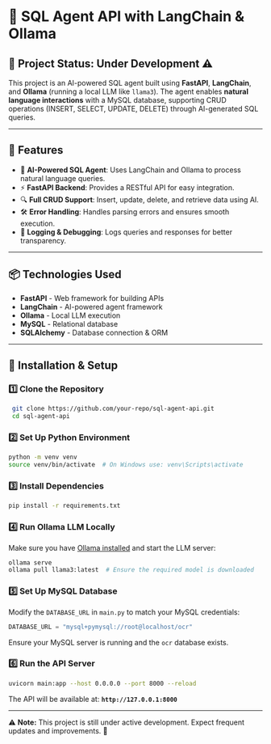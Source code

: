 # 🚀 SQL Agent API with LangChain & Ollama

## 📌 Project Status: **Under Development** ⚠️

This project is an AI-powered SQL agent built using **FastAPI**, **LangChain**, and **Ollama** (running a local LLM like `llama3`). The agent enables **natural language interactions** with a MySQL database, supporting CRUD operations (INSERT, SELECT, UPDATE, DELETE) through AI-generated SQL queries.

---

## 🌟 Features
- 🧠 **AI-Powered SQL Agent**: Uses LangChain and Ollama to process natural language queries.
- ⚡ **FastAPI Backend**: Provides a RESTful API for easy integration.
- 🔍 **Full CRUD Support**: Insert, update, delete, and retrieve data using AI.
- 🛠 **Error Handling**: Handles parsing errors and ensures smooth execution.
- 📝 **Logging & Debugging**: Logs queries and responses for better transparency.

---

## 📦 Technologies Used
- **FastAPI** - Web framework for building APIs
- **LangChain** - AI-powered agent framework
- **Ollama** - Local LLM execution
- **MySQL** - Relational database
- **SQLAlchemy** - Database connection & ORM

---

## 🚀 Installation & Setup

### 1️⃣ **Clone the Repository**
```bash
 git clone https://github.com/your-repo/sql-agent-api.git
 cd sql-agent-api
```

### 2️⃣ **Set Up Python Environment**
```bash
python -m venv venv
source venv/bin/activate  # On Windows use: venv\Scripts\activate
```

### 3️⃣ **Install Dependencies**
```bash
pip install -r requirements.txt
```

### 4️⃣ **Run Ollama LLM Locally**
Make sure you have [Ollama installed](https://ollama.ai/) and start the LLM server:
```bash
ollama serve
ollama pull llama3:latest  # Ensure the required model is downloaded
```

### 5️⃣ **Set Up MySQL Database**
Modify the `DATABASE_URL` in `main.py` to match your MySQL credentials:
```python
DATABASE_URL = "mysql+pymysql://root@localhost/ocr"
```
Ensure your MySQL server is running and the `ocr` database exists.

### 6️⃣ **Run the API Server**
```bash
uvicorn main:app --host 0.0.0.0 --port 8000 --reload
```
The API will be available at: **`http://127.0.0.1:8000`**

---

⚠️ **Note:** This project is still under active development. Expect frequent updates and improvements. 🚀

